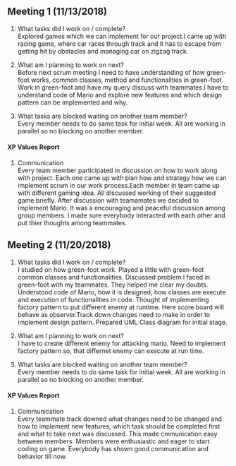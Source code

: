 Meeting 1 (11/13/2018)
---
1. What tasks did I work on / complete?  
Explored games which we can implement for our project.I came up with racing game, where car races through track and it has to escape from getting hit by obstacles and managing car on  zigzag track. 

2. What am I planning to work on next?  
Before next scrum meeting I need to have understanding of how green-foot works, common classes, method and functionalities in green-foot. Work in green-foot and have my query discuss with teammates.I have to understand code of Mario and explore new features and which design pattern can be implemented and why.  

3. What tasks are blocked waiting on another team member?  
Every member needs to do same task for initial week. All are working in parallel so no blocking on another member.

#### XP Values Report

1. Communication  
Every team member participated in discussion on how to work along with project. Each one came up with plan how and strategy how
we can implement scrum in our work process.Each member in team came up with different gaming idea. All discussed working of their 
suggested game briefly. After discussion with teamamates we decided to implement Mario. It was a encouraging and peaceful discussion among group members. I made sure everybody interacted with each other 
and put thier thoughts among teammates.
 
Meeting 2 (11/20/2018)
---
1. What tasks did I work on / complete?  
I studied on how green-foot work. Played a little with green-foot common classes and functionalities. Discussed problem I faced in green-foot with my teammates. They helped me clear my doubts. Understood code of Mario, how it is designed, how classes are execute and execution of functionalities in code. Thought of implementing factory pattern to put different enemy at runtime. Here score board will behave as observer.Track down changes need to make in order to implement design pattern. Prepared UML Class diagram for initial stage.  

2. What am I planning to work on next?  
I have to create different enemy for attacking mario. Need to implement factory pattern so, that differnet enemy can execute at run time.  

3. What tasks are blocked waiting on another team member?  
Every member needs to do same task for initial week. All are working in parallel so no blocking on another member.  


#### XP Values Report

1. Communication  
Every teammate track downed what changes need to be changed and how to implement new features, which task should be completed first and what to take next was discussed. This made cmmunication easy between members. Members were enthusiastic and eager to start coding on game. Everybody has shown good communication and behavior till now.    




 
